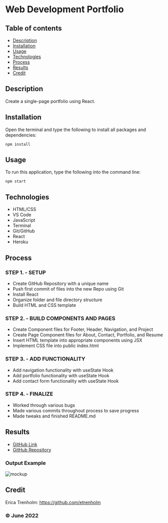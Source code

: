 # Web Development Portfolio

## Table of contents
* [Description](#description)
* [Installation](#installation)
* [Usage](#usage)
* [Technologies](#technologies)
* [Process](#process)
* [Results](#results)
* [Credit](#credit)

## Description
Create a single-page portfolio using React.

## Installation
Open the terminal and type the following to install all packages and dependencies:
```
npm install
```

## Usage
To run this application, type the following into the command line:

```
npm start
``` 
## Technologies
* HTML/CSS
* VS Code
* JavaScript
* Terminal
* Git/GitHub
* React
* Heroku

## Process
### STEP 1. - SETUP
* Create GitHub Repository with a unique name
* Push first commit of files into the new Repo using Git
* Install React
* Organize folder and file directory structure
* Build HTML and CSS template

### STEP 2. - BUILD COMPONENTS AND PAGES
* Create Component files for Footer, Header, Navigation, and Project
* Create Page Component files for About, Contact, Portfolio, and Resume
* Insert HTML template into appropriate components using JSX
* Implement CSS file into public index.html

### STEP 3. - ADD FUNCTIONALITY
* Add navigation functionality with useState Hook
* Add portfolio functionality with useState Hook
* Add contact form functionality with useState Hook

### STEP 4. - FINALIZE
* Worked through various bugs
* Made various commits throughout process to save progress
* Made tweaks and finished README.md

## Results
* [GitHub Link]()
* [GitHub Repository](https://github.com/etrenholm/response-umbrella)

### Output Example
![mockup]()

## Credit
Erica Trenholm: https://github.com/etrenholm

### ©️ June 2022